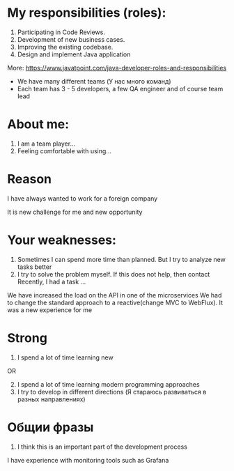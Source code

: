 # My responsibilities (roles):
1) Participating in Code Reviews.
2) Development of new business cases.
3) Improving the existing codebase.
4) Design and implement Java application


More: https://www.javatpoint.com/java-developer-roles-and-responsibilities

- We have many different teams (У нас много команд)
- Each team has 3 - 5 developers, a few QA engineer and of course team lead

# About me:
1) I am a team player...
2) Feeling comfortable with using...

# Reason
I have always wanted to work for a foreign company

It is new challenge for me and new opportunity

# Your weaknesses:

1) Sometimes I can spend more time than planned. But I try to analyze new tasks better
2) I try to solve the problem myself. If this does not help, then contact 
Recently, I had a task ... 

We have increased the load on the API  in one of the microservices
We had to change the standard approach to a reactive(change MVC to WebFlux).
It was a new experience for me



# Strong

1. I spend a lot of time learning new

OR

2. I spend a lot of time learning modern programming approaches
3. I try to develop in different directions (Я стараюсь развиваться в разных направлениях)

# Общии фразы

1. I think this is an important part of the development process


I have experience with monitoring tools such as Grafana
